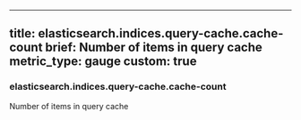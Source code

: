 
---
title: elasticsearch.indices.query-cache.cache-count
brief: Number of items in query cache
metric_type: gauge
custom: true
---
### elasticsearch.indices.query-cache.cache-count

Number of items in query cache
